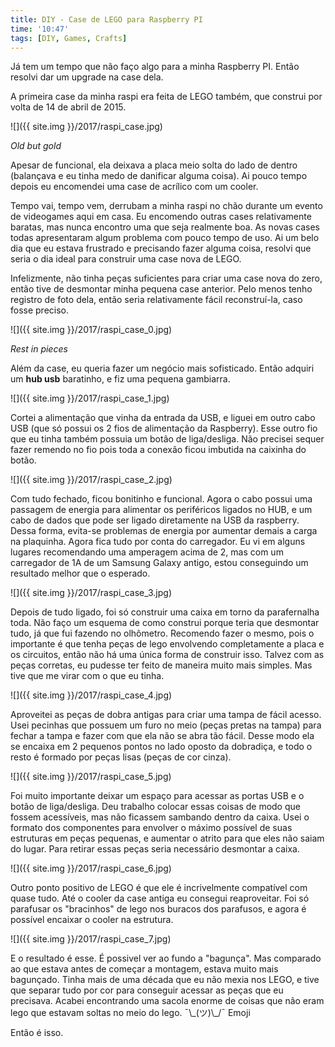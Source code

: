 ```yaml
---
title: DIY - Case de LEGO para Raspberry PI
time: '10:47'
tags: [DIY, Games, Crafts]
---
```


Já tem um tempo que não faço algo para a minha Raspberry PI. Então resolvi dar um upgrade na case dela. 

A primeira case da minha raspi era feita de LEGO também, que construi por volta de 14 de abril de 2015.

![]({{ site.img }}/2017/raspi_case.jpg)

_Old but gold_

Apesar de funcional, ela deixava a placa meio solta do lado de dentro (balançava e eu tinha medo de danificar alguma coisa). Ai pouco tempo depois eu encomendei uma case de acrílico com um cooler.

Tempo vai, tempo vem, derrubam a minha raspi no chão durante um evento de videogames aqui em casa. Eu encomendo outras cases relativamente baratas, mas nunca encontro uma que seja realmente boa. As novas cases todas apresentaram algum problema com pouco tempo de uso. Ai um belo dia que eu estava frustrado e precisando fazer alguma coisa, resolvi que seria o dia ideal para construir uma case nova de LEGO.

Infelizmente, não tinha peças suficientes para criar uma case nova do zero, então tive de desmontar minha pequena case anterior. Pelo menos tenho registro de foto dela, então seria relativamente fácil reconstruí-la, caso fosse preciso.

![]({{ site.img }}/2017/raspi_case_0.jpg)

_Rest in pieces_

Além da case, eu queria fazer um negócio mais sofisticado. Então adquiri um **hub usb** baratinho, e fiz uma pequena gambiarra.

![]({{ site.img }}/2017/raspi_case_1.jpg)

Cortei a alimentação que vinha da entrada da USB, e liguei em outro cabo USB (que só possui os 2 fios de alimentação da Raspberry). Esse outro fio que eu tinha também possuia um botão de liga/desliga. Não precisei sequer fazer remendo no fio pois toda a conexão ficou imbutida na caixinha do botão.

![]({{ site.img }}/2017/raspi_case_2.jpg)

Com tudo fechado, ficou bonitinho e funcional. Agora o cabo possui uma passagem de energia para alimentar os periféricos ligados no HUB, e um cabo de dados que pode ser ligado diretamente na USB da raspberry. Dessa forma, evita-se problemas de energia por aumentar demais a carga na plaquinha. Agora fica tudo por conta do carregador. Eu vi em alguns lugares recomendando uma amperagem acima de 2, mas com um carregador de 1A de um Samsung Galaxy antigo, estou conseguindo um resultado melhor que o esperado.

![]({{ site.img }}/2017/raspi_case_3.jpg)

Depois de tudo ligado, foi só construir uma caixa em torno da parafernalha toda. Não faço um esquema de como construi porque teria que desmontar tudo, já que fui fazendo no olhômetro. Recomendo fazer o mesmo, pois o importante é que tenha peças de lego envolvendo completamente a placa e os circuitos, então não há uma única forma de construir isso. Talvez com as peças corretas, eu pudesse ter feito de maneira muito mais simples. Mas tive que me virar com o que eu tinha.

![]({{ site.img }}/2017/raspi_case_4.jpg)

Aproveitei as peças de dobra antigas para criar uma tampa de fácil acesso. Usei pecinhas que possuem um furo no meio (peças pretas na tampa) para fechar a tampa e fazer com que ela não se abra tão fácil. Desse modo ela se encaixa em 2 pequenos pontos no lado oposto da dobradiça, e todo o resto é formado por peças lisas (peças de cor cinza).

![]({{ site.img }}/2017/raspi_case_5.jpg)

Foi muito importante deixar um espaço para acessar as portas USB e o botão de liga/desliga. Deu trabalho colocar essas coisas de modo que fossem acessíveis, mas não ficassem sambando dentro da caixa. Usei o formato dos componentes para envolver o máximo possível de suas estruturas em peças pequenas, e aumentar o atrito para que eles não saiam do lugar. Para retirar essas peças seria necessário desmontar a caixa.

![]({{ site.img }}/2017/raspi_case_6.jpg)

Outro ponto positivo de LEGO é que ele é incrivelmente compatível com quase tudo. Até o cooler da case antiga eu consegui reaproveitar. Foi só parafusar os "bracinhos" de lego nos buracos dos parafusos, e agora é possível encaixar o cooler na estrutura. 

![]({{ site.img }}/2017/raspi_case_7.jpg)

E o resultado é esse. É possivel ver ao fundo a "bagunça". Mas comparado ao que estava antes de começar a montagem, estava muito mais bagunçado. Tinha mais de uma década que eu não mexia nos LEGO, e tive que separar tudo por cor para conseguir acessar as peças que eu precisava. Acabei encontrando uma sacola enorme de coisas que não eram lego que estavam soltas no meio do lego. ¯\\\_(ツ)\\_/¯ Emoji

Então é isso. 

